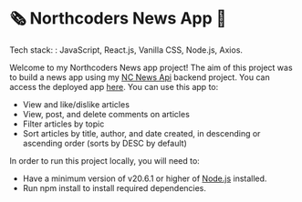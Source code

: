 # 🗞️ Northcoders News App 📰

Tech stack: : JavaScript, React.js, Vanilla CSS, Node.js, Axios.

Welcome to my Northcoders News app project! The aim of this project was to build a news app using my [NC News Api](https://github.com/jessieharper/northcoders-news-api) backend project. You can access the deployed app [here](https://nc-news-hessie.netlify.app/). You can use this app to:

- View and like/dislike articles
- View, post, and delete comments on articles
- Filter articles by topic
- Sort articles by title, author, and date created, in descending or ascending order (sorts by DESC by default)

In order to run this project locally, you will need to:

- Have a minimum version of v20.6.1 or higher of [Node.js](https://nodejs.org/en/download/current) installed.
- Run npm install to install required dependencies.
